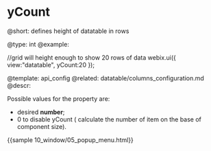 yCount
=============


@short:
	defines height of datatable in rows

@type: int
@example:

//grid will height enough to show 20 rows of data
webix.ui({
   view:"datatable",
   yCount:20
});


@template:	api_config
@related:
	datatable/columns_configuration.md
@descr:

Possible values for the property are:

- desired **number**;
- 0 to disable yCount ( calculate the number of item on the base of component size).

{{sample 10_window/05_popup_menu.html}}


